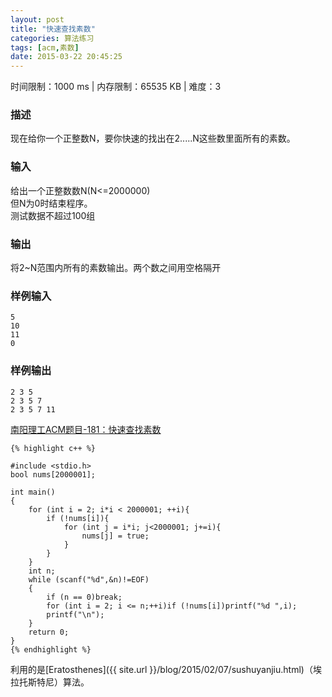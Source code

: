 ```yaml
---
layout: post
title: "快速查找素数"
categories: 算法练习
tags: [acm,素数]
date: 2015-03-22 20:45:25
---
```


时间限制：1000 ms  |  内存限制：65535 KB | 难度：3  

### 描述

现在给你一个正整数N，要你快速的找出在2.....N这些数里面所有的素数。

<!-- more -->

### 输入

给出一个正整数数N(N<=2000000)  
但N为0时结束程序。  
测试数据不超过100组  

### 输出

将2~N范围内所有的素数输出。两个数之间用空格隔开

### 样例输入

	5
	10
	11
	0
### 样例输出

	2 3 5
	2 3 5 7
	2 3 5 7 11

[南阳理工ACM题目-181：快速查找素数](http://acm.nyist.net/JudgeOnline/problem.php?pid=181)

	{% highlight c++ %}

	#include <stdio.h>
	bool nums[2000001];
	
	int main()
	{
		for (int i = 2; i*i < 2000001; ++i){
			if (!nums[i]){
				for (int j = i*i; j<2000001; j+=i){
					nums[j] = true;
				}
			}
		}
		int n;
		while (scanf("%d",&n)!=EOF)
		{
			if (n == 0)break;
			for (int i = 2; i <= n;++i)if (!nums[i])printf("%d ",i);
			printf("\n");
		}
		return 0;
	}
	{% endhighlight %}

利用的是[Eratosthenes]({{ site.url }}/blog/2015/02/07/sushuyanjiu.html)（埃拉托斯特尼）算法。
